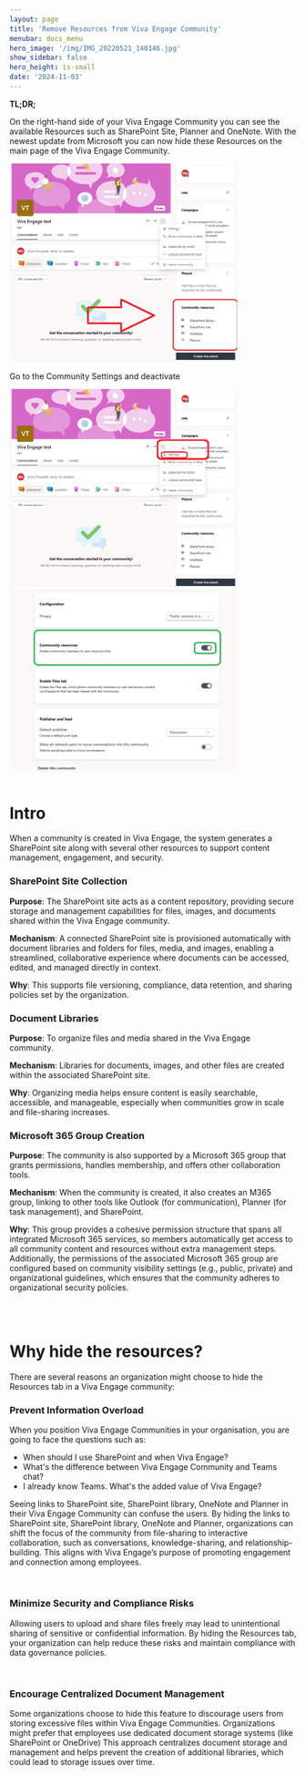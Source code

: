 ```yaml
---
layout: page
title: 'Remove Resources from Viva Engage Community'
menubar: docs_menu
hero_image: '/img/IMG_20220521_140146.jpg'
show_sidebar: false
hero_height: is-small
date: '2024-11-03'
---
```


**TL;DR;**

On the right-hand side of your Viva Engage Community you can see the available Resources such as SharePoint Site, Planner and OneNote. With the newest update from Microsoft you can now hide these Resources on the main page of the Viva Engage Community.


<img src="/articles/images/removeresources2.png" width="400">


<br/>

Go to the Community Settings and deactivate


<img src="/articles/images/removeresources3.png" width="400">



<img src="/articles/images/removeresources.png" width="400">


<br/>
<br/>

# Intro 


When a community is created in Viva Engage, the system generates a SharePoint site along with several other resources to support content management, engagement, and security. 

### SharePoint Site Collection

**Purpose**: The SharePoint site acts as a content repository, providing secure storage and management capabilities for files, images, and documents shared within the Viva Engage community.

**Mechanism**: A connected SharePoint site is provisioned automatically with document libraries and folders for files, media, and images, enabling a streamlined, collaborative experience where documents can be accessed, edited, and managed directly in context.

**Why**: This supports file versioning, compliance, data retention, and sharing policies set by the organization.

### Document Libraries

**Purpose**: To organize files and media shared in the Viva Engage community.

**Mechanism**: Libraries for documents, images, and other files are created within the associated SharePoint site.

**Why**: Organizing media helps ensure content is easily searchable, accessible, and manageable, especially when communities grow in scale and file-sharing increases.

### Microsoft 365 Group Creation

**Purpose**: The community is also supported by a Microsoft 365 group that grants permissions, handles membership, and offers other collaboration tools.

**Mechanism**: When the community is created, it also creates an M365 group, linking to other tools like Outlook (for communication), Planner (for task management), and SharePoint.

**Why**: This group provides a cohesive permission structure that spans all integrated Microsoft 365 services, so members automatically get access to all community content and resources without extra management steps. Additionally, the permissions of the  associated Microsoft 365 group are configured based on community visibility settings (e.g., public, private) and organizational guidelines, which ensures that the community adheres to organizational security policies.



<br/>

<br/>

# Why hide the resources?

There are several reasons an organization might choose to hide the Resources tab in a Viva Engage community:

### Prevent Information Overload

When you position Viva Engage Communities in your organisation, you are going to face the questions such as:

* When should I use SharePoint and when Viva Engage?
* What's the difference between Viva Engage Community and Teams chat?
* I already know Teams. What's the added value of Viva Engage?

Seeing links to SharePoint site, SharePoint library, OneNote and Planner in their Viva Engage Community can confuse the users. By hiding the links to SharePoint site, SharePoint library, OneNote and Planner, organizations can shift the focus of the community from file-sharing to interactive collaboration, such as conversations, knowledge-sharing, and relationship-building. This aligns with Viva Engage’s purpose of promoting engagement and connection among employees.

<br/>

### Minimize Security and Compliance Risks

Allowing users to upload and share files freely may lead to unintentional sharing of sensitive or confidential information. By hiding the Resources tab, your organization can help reduce these risks and maintain compliance with data governance policies.

<br/>

### Encourage Centralized Document Management 

Some organizations choose to hide this feature to discourage users from storing excessive files within Viva Engage Communities. Organizations might prefer that employees use dedicated document storage systems (like SharePoint or OneDrive) This approach centralizes document storage and management and helps prevent the creation of additional libraries, which could lead to storage issues over time.




